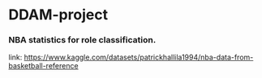 # DDAM-project
### NBA statistics for role classification.

link:
https://www.kaggle.com/datasets/patrickhallila1994/nba-data-from-basketball-reference


